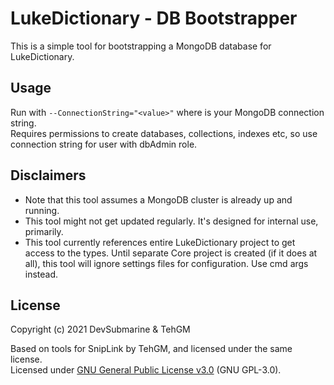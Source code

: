 # LukeDictionary - DB Bootstrapper
This is a simple tool for bootstrapping a MongoDB database for LukeDictionary.

## Usage
Run with `--ConnectionString="<value>"` where <value> is your MongoDB connection string.  
Requires permissions to create databases, collections, indexes etc, so use connection string for user with dbAdmin role.

## Disclaimers
- Note that this tool assumes a MongoDB cluster is already up and running.
- This tool might not get updated regularly. It's designed for internal use, primarily.
- This tool currently references entire LukeDictionary project to get access to the types. Until separate Core project is created (if it does at all), this tool will ignore settings files for configuration. Use cmd args instead.

## License
Copyright (c) 2021 DevSubmarine & TehGM

Based on tools for SnipLink by TehGM, and licensed under the same license.  
Licensed under [GNU General Public License v3.0](LICENSE) (GNU GPL-3.0).